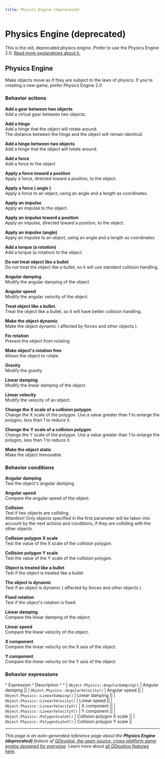 ```yaml
---
title: Physics Engine (deprecated)
---
```

# Physics Engine (deprecated)

This is the old, deprecated physics engine. Prefer to use the Physics Engine 2.0. [Read more explanations about it.](https://wiki.gdevelop.io/gdevelop5/behaviors/physics)



## Physics Engine 

Make objects move as if they are subject to the laws of physics. If you're creating a new game, prefer Physics Engine 2.0 

### Behavior actions

**Add a gear between two objects**  
Add a virtual gear between two objects.

**Add a hinge**  
Add a hinge that the object will rotate around.  
The distance between the hinge and the object will remain identical.

**Add a hinge between two objects**  
Add a hinge that the object will rotate around.

**Add a force**  
Add a force to the object

**Apply a force toward a position**  
Apply a force, directed toward a position, to the object.

**Apply a force ( angle )**  
Apply a force to an object, using an angle and a length as coordinates.

**Apply an impulse**  
Apply an impulse to the object.

**Apply an impulse toward a position**  
Apply an impulse, directed toward a position, to the object.

**Apply an impulse (angle)**  
Apply an impulse to an object, using an angle and a length as coordinates.

**Add a torque (a rotation)**  
Add a torque (a rotation) to the object.

**Do not treat object like a bullet**  
Do not treat the object like a bullet, so it will use standard collision handling.

**Angular damping**  
Modify the angular damping of the object.

**Angular speed**  
Modify the angular velocity of the object.

**Treat object like a bullet.**  
Treat the object like a bullet, so it will have better collision handling.

**Make the object dynamic**  
Make the object dynamic ( affected by forces and other objects ).

**Fix rotation**  
Prevent the object from rotating

**Make object's rotation free**  
Allows the object to rotate.

**Gravity**  
Modify the gravity

**Linear damping**  
Modify the linear damping of the object.

**Linear velocity**  
Modify the velocity of an object.

**Change the X scale of a collision polygon**  
Change the X scale of the polygon. Use a value greater than 1 to enlarge the polygon, less than 1 to reduce it.

**Change the Y scale of a collision polygon**  
Change the Y scale of the polygon. Use a value greater than 1 to enlarge the polygon, less than 1 to reduce it.

**Make the object static**  
Make the object immovable.

### Behavior conditions

**Angular damping**  
Test the object's angular damping

**Angular speed**  
Compare the angular speed of the object.

**Collision**  
Test if two objects are colliding.  
Attention! Only objects specified in the first parameter will be taken into account by the next actions and conditions, if they are colliding with the other objects.

**Collision polygon X scale**  
Test the value of the X scale of the collision polygon.

**Collision polygon Y scale**  
Test the value of the Y scale of the collision polygon.

**Object is treated like a bullet**  
Test if the object is treated like a bullet

**The object is dynamic**  
Test if an object is dynamic ( affected by forces and other objects ).

**Fixed rotation**  
Test if the object's rotation is fixed.

**Linear damping**  
Compare the linear damping of the object.

**Linear speed**  
Compare the linear velocity of the object.

**X component**  
Compare the linear velocity on the X axis of the object.

**Y component**  
Compare the linear velocity on the Y axis of the object.

### Behavior expressions

^ Expression ^ Description ^  ^
| `Object.Physics::AngularDamping()` | Angular damping ||
| `Object.Physics::AngularVelocity()` | Angular speed ||
| `Object.Physics::LinearDamping()` | Linear damping ||
| `Object.Physics::LinearVelocity()` | Linear speed ||
| `Object.Physics::LinearVelocityX()` | X component ||
| `Object.Physics::LinearVelocityY()` | Y component ||
| `Object.Physics::PolygonScaleX()` | Collision polygon X scale ||
| `Object.Physics::PolygonScaleY()` | Collision polygon Y scale ||

---
*This page is an auto-generated reference page about the **Physics Engine (deprecated)** feature of [GDevelop, the open-source, cross-platform game engine designed for everyone](https://gdevelop.io/).* Learn more about [all GDevelop features here](/gdevelop5/all-features).